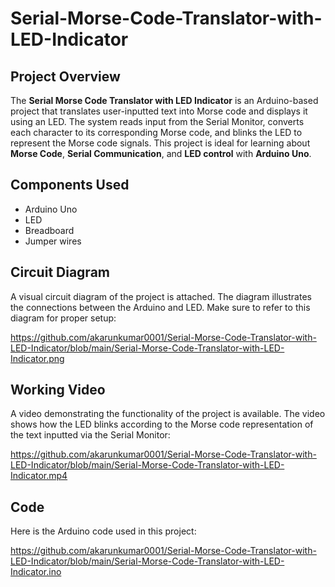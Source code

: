 # Serial-Morse-Code-Translator-with-LED-Indicator

## Project Overview

The **Serial Morse Code Translator with LED Indicator** is an Arduino-based project that translates user-inputted text into Morse code and displays it using an LED. The system reads input from the Serial Monitor, converts each character to its corresponding Morse code, and blinks the LED to represent the Morse code signals. This project is ideal for learning about **Morse Code**, **Serial Communication**, and **LED control** with **Arduino Uno**.

## Components Used

- Arduino Uno
- LED
- Breadboard
- Jumper wires

## Circuit Diagram

A visual circuit diagram of the project is attached. The diagram illustrates the connections between the Arduino and LED. Make sure to refer to this diagram for proper setup:

https://github.com/akarunkumar0001/Serial-Morse-Code-Translator-with-LED-Indicator/blob/main/Serial-Morse-Code-Translator-with-LED-Indicator.png


## Working Video

A video demonstrating the functionality of the project is available. The video shows how the LED blinks according to the Morse code representation of the text inputted via the Serial Monitor:

https://github.com/akarunkumar0001/Serial-Morse-Code-Translator-with-LED-Indicator/blob/main/Serial-Morse-Code-Translator-with-LED-Indicator.mp4


## Code

Here is the Arduino code used in this project:

https://github.com/akarunkumar0001/Serial-Morse-Code-Translator-with-LED-Indicator/blob/main/Serial-Morse-Code-Translator-with-LED-Indicator.ino
